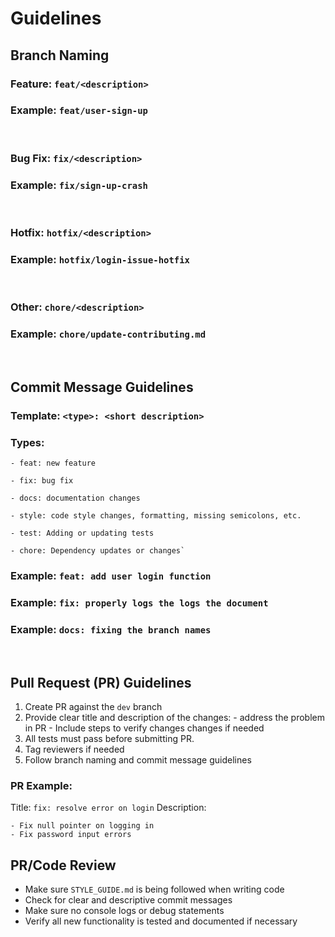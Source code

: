 # Guidelines

## Branch Naming

### Feature: `feat/<description>`

### Example: `feat/user-sign-up`
<br>

### Bug Fix: `fix/<description>`

### Example: `fix/sign-up-crash`
<br>
  

### Hotfix: `hotfix/<description>`

### Example: `hotfix/login-issue-hotfix`

  <br>

### Other: `chore/<description>`

### Example: `chore/update-contributing.md`

<br>
  

## Commit Message Guidelines

### Template: `<type>: <short description>`

### Types:
```
- feat: new feature

- fix: bug fix

- docs: documentation changes

- style: code style changes, formatting, missing semicolons, etc.

- test: Adding or updating tests

- chore: Dependency updates or changes`
```

### Example: `feat: add user login function`
### Example: `fix: properly logs the logs the document`
### Example: `docs: fixing the branch names`
<br>

## Pull Request (PR) Guidelines
1. Create PR against the `dev` branch
2. Provide clear title and description of the changes:
	   - address the problem in PR
	   - Include steps to verify changes changes if needed
3. All tests must pass before submitting PR.
4. Tag reviewers if needed
5. Follow branch naming and commit message guidelines

### PR Example:
Title: `fix: resolve error on login`
Description:
```
- Fix null pointer on logging in
- Fix password input errors
```
## PR/Code Review
- Make sure `STYLE_GUIDE.md` is being followed when writing code
- Check for clear and descriptive commit messages
-  Make sure no console logs or debug statements
- Verify all new functionality is tested and documented if necessary
